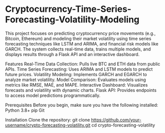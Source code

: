 # Cryptocurrency-Time-Series-Forecasting-Volatility-Modeling
This project focuses on predicting cryptocurrency price movements (e.g., Bitcoin, Ethereum) and modeling their market volatility using time series forecasting techniques like LSTM and ARIMA, and financial risk models like GARCH. The system collects real-time data, trains multiple models, and displays results through a Flask API and an interactive dashboard.

Features
Real-Time Data Collection: Pulls live BTC and ETH data from public APIs.
Time Series Forecasting: Uses ARIMA and LSTM models to predict future prices.
Volatility Modeling: Implements GARCH and EGARCH to analyze market volatility.
Model Comparison: Evaluates models using metrics like RMSE, MAE, and MAPE.
Interactive Dashboard: Visualizes forecasts and volatility with dynamic charts.
Flask API: Provides endpoints to access model predictions programmatically.


Prerequisites
Before you begin, make sure you have the following installed:
Python 3.8+
pip
Git



Installation
Clone the repository:
git clone https://github.com/your-username/crypto-forecasting-volatility.git
cd crypto-forecasting-volatility
